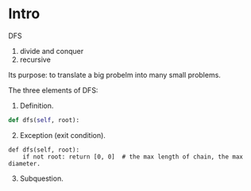 # Intro
DFS
1. divide and conquer
2. recursive

Its purpose: to translate a big probelm into many small problems.

The three elements of DFS:
1. Definition.
```python
def dfs(self, root):
```
2. Exception (exit condition).
```pytohn
def dfs(self, root):
    if not root: return [0, 0]  # the max length of chain, the max diameter.
```
3. Subquestion.